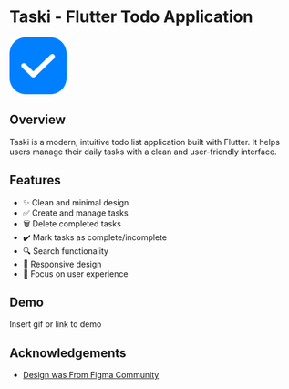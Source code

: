 # Taski - Flutter Todo Application

<img src="assets/images/logo.png" width="100" alt="Taski Logo">

## Overview
Taski is a modern, intuitive todo list application built with Flutter. It helps users manage their daily tasks with a clean and user-friendly interface.


## Features
- ✨ Clean and minimal design
- ✅ Create and manage tasks
- 🗑️ Delete completed tasks
- ✔️ Mark tasks as complete/incomplete
- 🔍 Search functionality
- 📱 Responsive design
- 🎯 Focus on user experience

## Demo

Insert gif or link to demo

## Acknowledgements

 - [Design was From Figma Community](https://www.figma.com/community/file/1313107381046840922/taski-todo-app)

